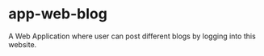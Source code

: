 # app-web-blog
A Web Application where user can post different blogs by logging into this website. 
